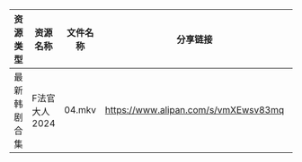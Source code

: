 | 资源类型   | 资源名称      | 文件名称   | 分享链接                                 | 更新时间                |
| ------ | --------- | ------ | ------------------------------------ | ------------------- |
| 最新韩剧合集 | F法官大人2024 | 04.mkv | https://www.alipan.com/s/vmXEwsv83mq | 2024-08-21 00:05:29 |
